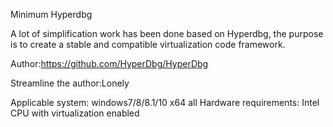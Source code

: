 Minimum Hyperdbg

A lot of simplification work has been done based on Hyperdbg, the purpose is to create a stable and compatible virtualization code framework.


Author:https://github.com/HyperDbg/HyperDbg

Streamline the author:Lonely

Applicable system: windows7/8/8.1/10 x64 all
Hardware requirements: Intel CPU with virtualization enabled
